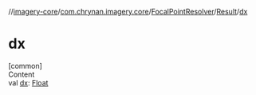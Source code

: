 //[imagery-core](../../../../index.md)/[com.chrynan.imagery.core](../../index.md)/[FocalPointResolver](../index.md)/[Result](index.md)/[dx](dx.md)



# dx  
[common]  
Content  
val [dx](dx.md): [Float](https://kotlinlang.org/api/latest/jvm/stdlib/kotlin/-float/index.html)  



